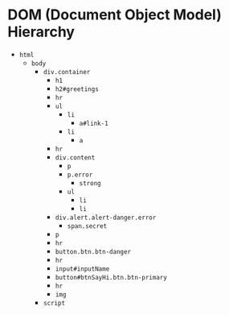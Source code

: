 # DOM (Document Object Model) Hierarchy

- `html`
  - `body`
    - `div.container`
      - `h1`
      - `h2#greetings`
      - `hr`
      - `ul`
        - `li`
          - `a#link-1`
        - `li`
          - `a`
      - `hr`
      - `div.content`
        - `p`
        - `p.error`
          - `strong`
        - `ul`
          - `li`
          - `li`
      - `div.alert.alert-danger.error`
        - `span.secret`
      - `p`
      - `hr`
      - `button.btn.btn-danger`
      - `hr`
      - `input#inputName`
      - `button#btnSayHi.btn.btn-primary`
      - `hr`
      - `img`
    - `script`
